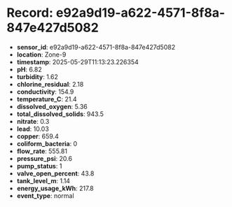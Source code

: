 # Record: e92a9d19-a622-4571-8f8a-847e427d5082

- **sensor_id**: e92a9d19-a622-4571-8f8a-847e427d5082
- **location**: Zone-9
- **timestamp**: 2025-05-29T11:13:23.226354
- **pH**: 6.82
- **turbidity**: 1.62
- **chlorine_residual**: 2.18
- **conductivity**: 154.9
- **temperature_C**: 21.4
- **dissolved_oxygen**: 5.36
- **total_dissolved_solids**: 943.5
- **nitrate**: 0.3
- **lead**: 10.03
- **copper**: 659.4
- **coliform_bacteria**: 0
- **flow_rate**: 555.81
- **pressure_psi**: 20.6
- **pump_status**: 1
- **valve_open_percent**: 43.8
- **tank_level_m**: 1.14
- **energy_usage_kWh**: 217.8
- **event_type**: normal